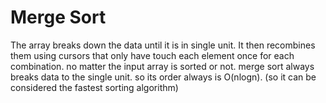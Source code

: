 # Merge Sort

The array breaks down the data until it is in single unit. It then recombines them using cursors that only have touch each element once for each combination.
no matter the input array is sorted or not. merge sort always breaks data to the single unit. so its order always is O(nlogn). (so it can be considered the fastest sorting algorithm)
